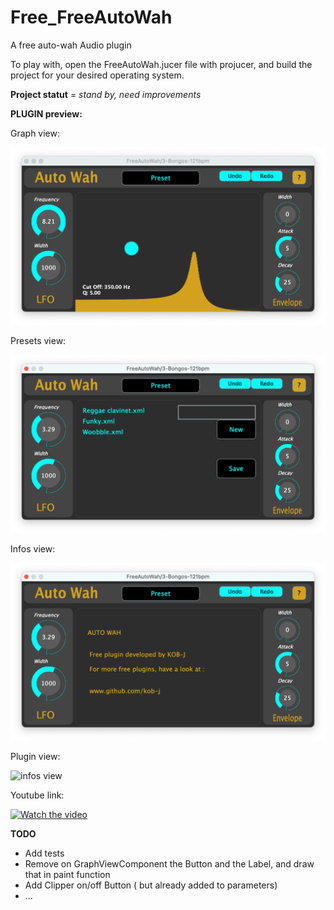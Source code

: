 # Free_FreeAutoWah

A free auto-wah Audio plugin

To play with, open the FreeAutoWah.jucer file with projucer, and build the project for your desired operating system.


**Project statut** = _stand by, need improvements_ 


**PLUGIN preview:**


Graph view:

![graph view](https://github.com/KOB-J/Free_FreeAutoWah/blob/main/IMG/graph_preview.png)

Presets view:

![preset view](https://github.com/KOB-J/Free_FreeAutoWah/blob/main/IMG/presets_preview.png)

Infos view:

![infos view](https://github.com/KOB-J/Free_FreeAutoWah/blob/main/IMG/infos_preview.png)

Plugin view:

![infos view](https://github.com/KOB-J/Free_FreeAutoWah/blob/main/IMG/AutoWah_Gif_preview.gif)

Youtube link:

[![Watch the video](https://img.youtube.com/vi/MHmb0zMTUNU/maxresdefault.jpg)](https://www.youtube.com/watch?v=MHmb0zMTUNU)



**TODO**

- Add tests
- Remove on GraphViewComponent the Button and the Label, and draw that in paint function
- Add Clipper on/off Button ( but already added to parameters)
- ...

